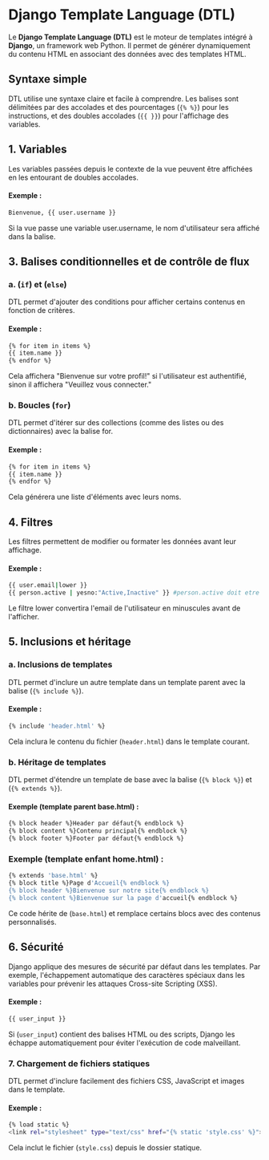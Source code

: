 # Django Template Language (DTL)

Le **Django Template Language (DTL)** est le moteur de templates intégré à **Django**, un framework web Python. Il permet de générer dynamiquement du contenu HTML en associant des données avec des templates HTML.

## Syntaxe simple
DTL utilise une syntaxe claire et facile à comprendre. Les balises sont délimitées par des accolades et des pourcentages (`{% %}`) pour les instructions, et des doubles accolades (`{{ }}`) pour l'affichage des variables.

## 1. Variables
Les variables passées depuis le contexte de la vue peuvent être affichées en les entourant de doubles accolades.

#### Exemple :
```bash
Bienvenue, {{ user.username }}
```
Si la vue passe une variable user.username, le nom d'utilisateur sera affiché dans la balise.

## 3. Balises conditionnelles et de contrôle de flux
### a. (`if`) et (`else`)
DTL permet d'ajouter des conditions pour afficher certains contenus en fonction de critères.

#### Exemple :
```bash
{% for item in items %} 
{{ item.name }}
{% endfor %}
```
Cela affichera "Bienvenue sur votre profil!" si l'utilisateur est authentifié, sinon il affichera "Veuillez vous connecter."

### b. Boucles (`for`)
DTL permet d'itérer sur des collections (comme des listes ou des dictionnaires) avec la balise for.

#### Exemple :
```bash
{% for item in items %} 
{{ item.name }}
{% endfor %} 
```
Cela générera une liste d'éléments avec leurs noms.

## 4. Filtres
Les filtres permettent de modifier ou formater les données avant leur affichage.

#### Exemple :
```bash
{{ user.email|lower }}
{{ person.active | yesno:"Active,Inactive" }} #person.active doit etre Boolean
```
Le filtre lower convertira l'email de l'utilisateur en minuscules avant de l'afficher.

## 5. Inclusions et héritage
### a. Inclusions de templates
DTL permet d'inclure un autre template dans un template parent avec la balise (`{% include %}`).

#### Exemple :
```bash
{% include 'header.html' %}
```
Cela inclura le contenu du fichier (`header.html`) dans le template courant.

### b. Héritage de templates
DTL permet d'étendre un template de base avec la balise (`{% block %}`) et (`{% extends %}`).

#### Exemple (template parent base.html) :
```bash
{% block header %}Header par défaut{% endblock %} 
{% block content %}Contenu principal{% endblock %}  
{% block footer %}Footer par défaut{% endblock %}
```
### Exemple (template enfant home.html) :
```bash
{% extends 'base.html' %} 
{% block title %}Page d'Accueil{% endblock %} 
{% block header %}Bienvenue sur notre site{% endblock %} 
{% block content %}Bienvenue sur la page d'accueil{% endblock %}
```
Ce code hérite de (`base.html`) et remplace certains blocs avec des contenus personnalisés.

## 6. Sécurité
Django applique des mesures de sécurité par défaut dans les templates. Par exemple, l'échappement automatique des caractères spéciaux dans les variables pour prévenir les attaques Cross-site Scripting (XSS).

#### Exemple :
```bash
{{ user_input }}
```
Si (`user_input`) contient des balises HTML ou des scripts, Django les échappe automatiquement pour éviter l'exécution de code malveillant.

### 7. Chargement de fichiers statiques
DTL permet d'inclure facilement des fichiers CSS, JavaScript et images dans le template.

#### Exemple :
```bash
{% load static %}
<link rel="stylesheet" type="text/css" href="{% static 'style.css' %}">
```
Cela inclut le fichier (`style.css`) depuis le dossier statique. 













